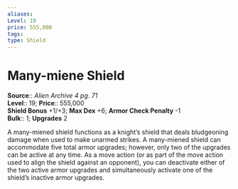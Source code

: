 ```yaml
---
aliases: 
Level: 19
price: 555,000
tags: 
type: Shield
---
```


# Many-miene Shield

**Source**:: _Alien Archive 4 pg. 71_  
**Level**:: 19;
**Price**:: 555,000  
**Shield Bonus** +1/+3; **Max Dex** +6; **Armor Check Penalty** -1  
**Bulk**:: 1; **Upgrades** 2

A many-miened shield functions as a knight’s shield that deals bludgeoning damage when used to make unarmed strikes. A many-miened shield can accommodate five total armor upgrades; however, only two of the upgrades can be active at any time. As a move action (or as part of the move action used to align the shield against an opponent), you can deactivate either of the two active armor upgrades and simultaneously activate one of the shield’s inactive armor upgrades.
